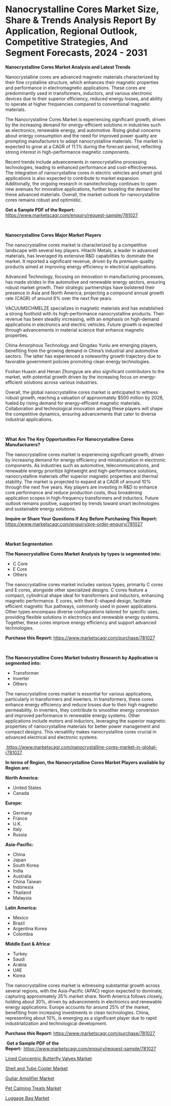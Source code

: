 <p><h1>Nanocrystalline Cores Market Size, Share & Trends Analysis Report By Application, Regional Outlook, Competitive Strategies, And Segment Forecasts, 2024 - 2031</h1></p><p><strong>Nanocrystalline Cores Market Analysis and Latest Trends</strong></p>
<p><p>Nanocrystalline cores are advanced magnetic materials characterized by their fine crystalline structure, which enhances their magnetic properties and performance in electromagnetic applications. These cores are predominantly used in transformers, inductors, and various electronic devices due to their superior efficiency, reduced energy losses, and ability to operate at higher frequencies compared to conventional magnetic materials.</p><p>The Nanocrystalline Cores Market is experiencing significant growth, driven by the increasing demand for energy-efficient solutions in industries such as electronics, renewable energy, and automotive. Rising global concerns about energy consumption and the need for improved power quality are prompting manufacturers to adopt nanocrystalline materials. The market is expected to grow at a CAGR of 11.1% during the forecast period, reflecting strong interest in high-performance magnetic components.</p><p>Recent trends include advancements in nanocrystalline processing technologies, leading to enhanced performance and cost-effectiveness. The integration of nanocrystalline cores in electric vehicles and smart grid applications is also expected to contribute to market expansion. Additionally, the ongoing research in nanotechnology continues to open new avenues for innovative applications, further boosting the demand for these advanced materials. Overall, the market outlook for nanocrystalline cores remains robust and optimistic.</p></p>
<p><strong>Get a Sample PDF of the Report:&nbsp;</strong> <a href="https://www.marketscagr.com/enquiry/request-sample/781027?utm_campaign=1816&utm_medium=2&utm_source=Github&utm_content=ia&utm_term=29102024&utm_id=nanocrystalline-cores">https://www.marketscagr.com/enquiry/request-sample/781027</a></p>
<p>&nbsp;</p>
<p><strong>Nanocrystalline Cores Major Market Players</strong></p>
<p><p>The nanocrystalline cores market is characterized by a competitive landscape with several key players. Hitachi Metals, a leader in advanced materials, has leveraged its extensive R&D capabilities to dominate the market. It reported a significant revenue, driven by its premium-quality products aimed at improving energy efficiency in electrical applications. </p><p>Advanced Technology, focusing on innovation in manufacturing processes, has made strides in the automotive and renewable energy sectors, ensuring robust market growth. Their strategic partnerships have bolstered their presence in Asia and North America, projecting a compound annual growth rate (CAGR) of around 8% over the next five years.</p><p>VACUUMSCHMELZE specializes in magnetic materials and has established a strong foothold with its high-performance nanocrystalline products. Their revenue has been steadily increasing, with an emphasis on high-demand applications in electronics and electric vehicles. Future growth is expected through advancements in material science that enhance magnetic properties.</p><p>China Amorphous Technology and Qingdao Yunlu are emerging players, benefiting from the growing demand in China’s industrial and automotive sectors. The latter has experienced a noteworthy growth trajectory due to favorable government policies promoting clean energy technologies.</p><p>Foshan Huaxin and Henan Zhongyue are also significant contributors to the market, with potential growth driven by the increasing focus on energy-efficient solutions across various industries. </p><p>Overall, the global nanocrystalline cores market is anticipated to witness robust growth, reaching a valuation of approximately $500 million by 2028, fueled by rising demand for energy-efficient magnetic materials. Collaboration and technological innovation among these players will shape the competitive dynamics, ensuring advancements that cater to diverse industrial applications.</p></p>
<p>&nbsp;</p>
<p><strong>What Are The Key Opportunities For Nanocrystalline Cores Manufacturers?</strong></p>
<p><p>The nanocrystalline cores market is experiencing significant growth, driven by increasing demand for energy efficiency and miniaturization in electronic components. As industries such as automotive, telecommunications, and renewable energy prioritize lightweight and high-performance solutions, nanocrystalline materials offer superior magnetic properties and thermal stability. The market is projected to expand at a CAGR of around 10% through the next five years. Key players are investing in R&D to enhance core performance and reduce production costs, thus broadening application scopes in high-frequency transformers and inductors. Future outlook remains positive, supported by trends toward smart technologies and sustainable energy solutions.</p></p>
<p><strong>Inquire or Share Your Questions If Any Before Purchasing This Report:</strong> <a href="https://www.marketscagr.com/enquiry/pre-order-enquiry/781027?utm_campaign=1816&utm_medium=2&utm_source=Github&utm_content=ia&utm_term=29102024&utm_id=nanocrystalline-cores">https://www.marketscagr.com/enquiry/pre-order-enquiry/781027</a></p>
<p>&nbsp;</p>
<p><strong>Market Segmentation</strong></p>
<p><strong>The Nanocrystalline Cores Market Analysis by types is segmented into:</strong></p>
<p><ul><li>C Core</li><li>E Core</li><li>Others</li></ul></p>
<p><p>The nanocrystalline cores market includes various types, primarily C cores and E cores, alongside other specialized designs. C cores feature a compact, cylindrical shape ideal for transformers and inductors, enhancing magnetic performance. E cores, with their E-shaped design, facilitate efficient magnetic flux pathways, commonly used in power applications. Other types encompass diverse configurations tailored for specific uses, providing flexible solutions in electronics and renewable energy systems. Together, these cores improve energy efficiency and support advanced technologies.</p></p>
<p><strong>Purchase this Report:&nbsp;</strong><a href="https://www.marketscagr.com/purchase/781027?utm_campaign=1816&utm_medium=2&utm_source=Github&utm_content=ia&utm_term=29102024&utm_id=nanocrystalline-cores">https://www.marketscagr.com/purchase/781027</a></p>
<p>&nbsp;</p>
<p><strong>The Nanocrystalline Cores Market Industry Research by Application is segmented into:</strong></p>
<p><ul><li>Transformer</li><li>Inverter</li><li>Others</li></ul></p>
<p><p>The nanocrystalline cores market is essential for various applications, particularly in transformers and inverters. In transformers, these cores enhance energy efficiency and reduce losses due to their high magnetic permeability. In inverters, they contribute to smoother energy conversion and improved performance in renewable energy systems. Other applications include motors and inductors, leveraging the superior magnetic properties of nanocrystalline materials for better power management and compact designs. This versatility makes nanocrystalline cores crucial in advanced electrical and electronic systems.</p></p>
<p><a href="https://www.marketscagr.com/nanocrystalline-cores-market-in-global-r781027?utm_campaign=1816&utm_medium=2&utm_source=Github&utm_content=ia&utm_term=29102024&utm_id=nanocrystalline-cores">&nbsp;https://www.marketscagr.com/nanocrystalline-cores-market-in-global-r781027</a></p>
<p><strong>In terms of Region, the Nanocrystalline Cores Market Players available by Region are:</strong></p>
<p>
    <p> <strong> North America: </strong>
        <ul>
            <li>United States</li>
            <li>Canada</li>
        </ul>
        </p> 
    <p> <strong> Europe: </strong>
        <ul>
            <li>Germany</li>
            <li>France</li>
            <li>U.K.</li>
            <li>Italy</li>
            <li>Russia</li>
        </ul>
        </p> 
    <p> <strong> Asia-Pacific: </strong>
        <ul>
            <li>China</li>
            <li>Japan</li>
            <li>South Korea</li>
            <li>India</li>
            <li>Australia</li>
            <li>China Taiwan</li>
            <li>Indonesia</li>
            <li>Thailand</li>
            <li>Malaysia</li>
        </ul>
        </p> 
    <p> <strong> Latin America: </strong>
        <ul>
            <li>Mexico</li>
            <li>Brazil</li>
            <li>Argentina Korea</li>
            <li>Colombia</li>
        </ul>
        </p> 
    <p> <strong> Middle East & Africa: </strong>
        <ul>
            <li>Turkey</li>
            <li>Saudi</li>
            <li>Arabia</li>
            <li>UAE</li>
            <li>Korea</li>
        </ul>
    </p>
    </p>
<p><p>The nanocrystalline cores market is witnessing substantial growth across several regions, with the Asia-Pacific (APAC) region expected to dominate, capturing approximately 35% market share. North America follows closely, holding about 30%, driven by advancements in electronics and renewable energy applications. Europe accounts for around 25% of the market, benefiting from increasing investments in clean technologies. China, representing about 10%, is emerging as a significant player due to rapid industrialization and technological development.</p></p>
<p><strong>Purchase this Report: </strong><a href="https://www.marketscagr.com/purchase/781027?utm_campaign=1816&utm_medium=2&utm_source=Github&utm_content=ia&utm_term=29102024&utm_id=nanocrystalline-cores">https://www.marketscagr.com/purchase/781027</a></p>
<p>&nbsp;<strong>Get a Sample PDF of the Report:&nbsp;&nbsp;</strong><a href="https://www.marketscagr.com/enquiry/request-sample/781027?utm_campaign=1816&utm_medium=2&utm_source=Github&utm_content=ia&utm_term=29102024&utm_id=nanocrystalline-cores">https://www.marketscagr.com/enquiry/request-sample/781027</a></p>
<p><strong></strong></p>
<p><p><a href="https://issuu.com/reportprime-2/docs/lined-concentric-butterfly-valves-m_37d36fd26c8137?utm_campaign=1816&utm_medium=2&utm_source=Github&utm_content=ia&utm_term=29102024&utm_id=nanocrystalline-cores">Lined Concentric Butterfly Valves Market</a></p><p><a href="https://www.linkedin.com/pulse/shell-tube-cooler-market-size-share-analysis-growth-trends-jhahf?utm_campaign=1816&utm_medium=2&utm_source=Github&utm_content=ia&utm_term=29102024&utm_id=nanocrystalline-cores">Shell and Tube Cooler Market</a></p><p><a href="https://www.linkedin.com/pulse/global-guitar-amplifier-nexus-sector-confluences-regional-ufzpe?utm_campaign=1816&utm_medium=2&utm_source=Github&utm_content=ia&utm_term=29102024&utm_id=nanocrystalline-cores">Guitar Amplifier Market</a></p><p><a href="https://www.linkedin.com/pulse/future-trends-global-pet-calming-treats-market-insights-f3rac?utm_campaign=1816&utm_medium=2&utm_source=Github&utm_content=ia&utm_term=29102024&utm_id=nanocrystalline-cores">Pet Calming Treats Market</a></p><p><a href="https://www.linkedin.com/pulse/global-luggage-bag-market-focus-application-end-use-industry-zqclc?utm_campaign=1816&utm_medium=2&utm_source=Github&utm_content=ia&utm_term=29102024&utm_id=nanocrystalline-cores">Luggage Bag Market</a></p></p>